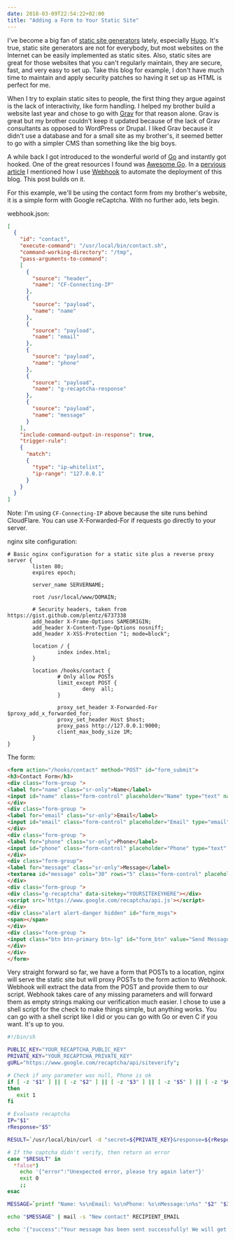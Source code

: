 ```yaml
---
date: 2018-03-09T22:54:22+02:00
title: "Adding a Form to Your Static Site"
---
```


I've become a big fan of [static site generators](https://www.staticgen.com/) lately, especially [Hugo](http://gohugo.io/). It's true, static site generators are not for everybody, but most websites on the Internet can be easily implemented as static sites. Also, static sites are great for those websites that you can't regularly maintain, they are secure, fast, and very easy to set up. Take this blog for example, I don't have much time to maintain and apply security patches so having it set up as HTML is perfect for me.<!--more-->

When I try to explain static sites to people, the first thing they argue against is the lack of interactivity, like form handling. I helped my brother build a website last year and chose to go with [Grav](https://getgrav.org/) for that reason alone. Grav is great but my brother couldn't keep it updated because of the lack of Grav consultants as opposed to WordPress or Drupal. I liked Grav because it didn't use a database and for a small site as my brother's, it seemed better to go with a simpler CMS than something like the big boys.

A while back I got introduced to the wonderful world of [Go](https://golang.org/) and instantly got hooked. One of the great resources I found was [Awesome Go](https://www.awesome-go.com/). In a [pervious article](https://shami.blog/2017/09/automating-hugo-deployments-with-webhooks-butbucket-and-cloudflare/) I mentioned how I use [Webhook](https://github.com/adnanh/webhook) to automate the deployment of this blog. This post builds on it.

For this example, we'll be using the contact form from my brother's website, it is a simple form with Google reCaptcha. With no further ado, lets begin.

webhook.json:
```json
[
  {
    "id": "contact",
    "execute-command": "/usr/local/bin/contact.sh",
    "command-working-directory": "/tmp",
    "pass-arguments-to-command":
    [
      {
        "source": "header",
        "name": "CF-Connecting-IP"
      },
      {
        "source": "payload",
        "name": "name"
      },
      {
        "source": "payload",
        "name": "email"
      },
      {
        "source": "payload",
        "name": "phone"
      },
      {
        "source": "payload",
        "name": "g-recaptcha-response"
      },
      {
        "source": "payload",
        "name": "message"
      }
    ],
    "include-command-output-in-response": true,
    "trigger-rule":
    {
      "match":
      {
        "type": "ip-whitelist",
        "ip-range": "127.0.0.1"
      }
    }
  }
]
```

Note: I'm using `CF-Connecting-IP` above because the site runs behind CloudFlare. You can use X-Forwarded-For if requests go directly to your server.

nginx site configuration:
```none
# Basic nginx configuration for a static site plus a reverse proxy
server {
        listen 80;
        expires epoch;

        server_name SERVERNAME;

        root /usr/local/www/DOMAIN;

        # Security headers, taken from https://gist.github.com/plentz/6737338
        add_header X-Frame-Options SAMEORIGIN;
        add_header X-Content-Type-Options nosniff;
        add_header X-XSS-Protection "1; mode=block";

        location / {
                index index.html;
        }

        location /hooks/contact {
        		# Only allow POSTs
                limit_except POST {
                        deny  all;
                }

                proxy_set_header X-Forwarded-For $proxy_add_x_forwarded_for;
                proxy_set_header Host $host;
                proxy_pass http://127.0.0.1:9000;
                client_max_body_size 1M;
        }
}

```

The form:
```html
<form action="/hooks/contact" method="POST" id="form_submit">
<h3>Contact Form</h3>
<div class="form-group ">
<label for="name" class="sr-only">Name</label>
<input id="name" class="form-control" placeholder="Name" type="text" name="name" required>
</div>
<div class="form-group ">
<label for="email" class="sr-only">Email</label>
<input id="email" class="form-control" placeholder="Email" type="email" name="email" required>
</div>
<div class="form-group ">
<label for="phone" class="sr-only">Phone</label>
<input id="phone" class="form-control" placeholder="Phone" type="text" name="phone">
</div>
<div class="form-group">
<label for="message" class="sr-only">Message</label>
<textarea id="message" cols="30" rows="5" class="form-control" placeholder="Message" name="message" required></textarea>
</div>
<div class="form-group ">
<div class="g-recaptcha" data-sitekey="YOURSITEKEYHERE"></div>
<script src='https://www.google.com/recaptcha/api.js'></script>
</div>
<div class="alert alert-danger hidden" id="form_msgs">
<span></span>
</div>
<div class="form-group ">
<input class="btn btn-primary btn-lg" id="form_btn" value="Send Message" type="button">
</div>
</div>
</form>
```

Very straight forward so far, we have a form that POSTs to a location, nginx will serve the static site but will proxy POSTs to the form action to Webhook. Webhook will extract the data from the POST and provide them to our script. Webhook takes care of any missing parameters and will forward them as empty strings making our verification much easier. I chose to use a shell script for the check to make things simple, but anything works. You can go with a shell script like I did or you can go with Go or even C if you want. It's up to you.

```bash
#!/bin/sh

PUBLIC_KEY="YOUR_RECAPTCHA_PUBLIC_KEY"
PRIVATE_KEY="YOUR_RECAPTCHA_PRIVATE_KEY"
gURL="https://www.google.com/recaptcha/api/siteverify";

# Check if any parameter was null, Phone is ok
if [ -z "$1" ] || [ -z "$2" ] || [ -z "$3" ] || [ -z "$5" ] || [ -z "$6" ]
then
   exit 1
fi

# Evaluate recaptcha
IP="$1"
rResponse="$5"

RESULT=`/usr/local/bin/curl -d "secret=${PRIVATE_KEY}&response=${rResponse}&remoteip=${IP}" -X POST -s $gURL`

# If the captcha didn't verify, then return an error
case "$RESULT" in 
  *false*)
    echo '{"error":"Unexpected error, please try again later"}'
    exit 0
    ;;
esac

MESSAGE=`printf "Name: %s\nEmail: %s\nPhone: %s\nMessage:\n%s" "$2" "$3" "$4" "$6"`

echo "$MESSAGE" | mail -s "New contact" RECIPIENT_EMAIL

echo '{"success":"Your message has been sent successfully! We will get back to you as soon as possible"}'
```